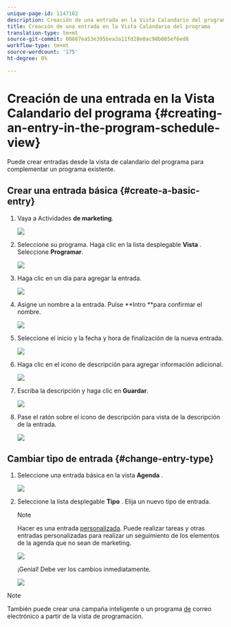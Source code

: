 ```yaml
---
unique-page-id: 1147102
description: Creación de una entrada en la Vista Calandario del programa - Documentos de marketing - Documentación del producto
title: Creación de una entrada en la Vista Calandario del programa
translation-type: tm+mt
source-git-commit: 00887ea53e395bea3a11fd28e0ac98b085ef6ed8
workflow-type: tm+mt
source-wordcount: '175'
ht-degree: 0%

---
```



# Creación de una entrada en la Vista Calandario del programa {#creating-an-entry-in-the-program-schedule-view}

Puede crear entradas desde la vista de calandario del programa para complementar un programa existente.

## Crear una entrada básica {#create-a-basic-entry}

1. Vaya a Actividades **de marketing**.

   ![](assets/login-marketing-activities-1.png)

1. Seleccione su programa. Haga clic en la lista desplegable **Vista** . Seleccione **Programar**.

   ![](assets/image2014-9-16-9-3a22-3a7.png)

1. Haga clic en un día para agregar la entrada.

   ![](assets/image2014-9-16-9-3a22-3a33.png)

1. Asigne un nombre a la entrada. Pulse **Intro **para confirmar el nombre.

   ![](assets/image2014-9-16-9-3a22-3a59.png)

1. Seleccione el inicio y la fecha y hora de finalización de la nueva entrada.

   ![](assets/image2014-9-16-9-3a23-3a39.png)

1. Haga clic en el icono de descripción para agregar información adicional.

   ![](assets/image2014-9-16-9-3a25-3a23.png)

1. Escriba la descripción y haga clic en **Guardar**.

   ![](assets/image2014-9-16-9-3a25-3a39.png)

1. Pase el ratón sobre el icono de descripción para vista de la descripción de la entrada.

   ![](assets/image2014-9-16-9-3a25-3a51.png)

## Cambiar tipo de entrada {#change-entry-type}

1. Seleccione una entrada básica en la vista **Agenda** .

   ![](assets/image2014-9-16-9-3a26-3a5.png)

1. Seleccione la lista desplegable **Tipo** . Elija un nuevo tipo de entrada.

   >[!NOTE]
   >
   >Hacer es una entrada [personalizada](create-custom-entry-types.md). Puede realizar tareas y otras entradas personalizadas para realizar un seguimiento de los elementos de la agenda que no sean de marketing.

   ![](assets/image2014-9-16-9-3a26-3a36.png)

   ¡Genial! Debe ver los cambios inmediatamente.

   ![](assets/image2014-9-16-9-3a27-3a21.png)

>[!NOTE]
>
> También puede crear una campaña [](creating-a-batch-smart-campaign-in-the-program-schedule-view.md) inteligente o un programa [de](creating-a-new-email-program-in-the-schedule-view.md) correo electrónico a partir de la vista de programación.

